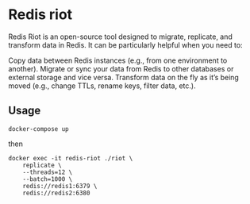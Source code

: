 # Redis riot

Redis Riot is an open-source tool designed to migrate, replicate, and transform data in Redis. It can be particularly helpful when you need to:

Copy data between Redis instances (e.g., from one environment to another).
Migrate or sync your data from Redis to other databases or external storage and vice versa.
Transform data on the fly as it’s being moved (e.g., change TTLs, rename keys, filter data, etc.).

## Usage

```
docker-compose up
```

then

```
docker exec -it redis-riot ./riot \
    replicate \
    --threads=12 \
    --batch=1000 \
    redis://redis1:6379 \
    redis://redis2:6380
```
